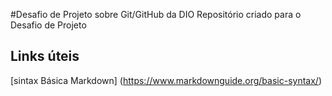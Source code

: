#Desafio de Projeto sobre Git/GitHub da DIO
Repositório criado para o Desafio de Projeto

## Links úteis
[sintax Básica Markdown] (https://www.markdownguide.org/basic-syntax/)
